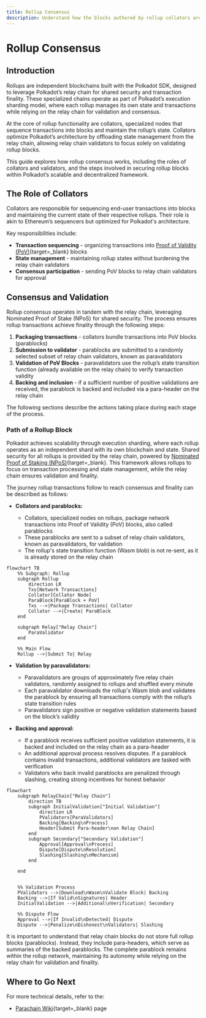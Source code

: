 ```yaml
---
title: Rollup Consensus
description: Understand how the blocks authored by rollup collators are secured by the relay chain validators and how the rollup transactions achieve finality.
--- 
```


# Rollup Consensus

## Introduction

Rollups are independent blockchains built with the Polkadot SDK, designed to leverage Polkadot’s relay chain for shared security and transaction finality. These specialized chains operate as part of Polkadot’s execution sharding model, where each rollup manages its own state and transactions while relying on the relay chain for validation and consensus.

At the core of rollup functionality are collators, specialized nodes that sequence transactions into blocks and maintain the rollup’s state. Collators optimize Polkadot’s architecture by offloading state management from the relay chain, allowing relay chain validators to focus solely on validating rollup blocks.

This guide explores how rollup consensus works, including the roles of collators and validators, and the steps involved in securing rollup blocks within Polkadot’s scalable and decentralized framework.

## The Role of Collators

Collators are responsible for sequencing end-user transactions into blocks and maintaining the current state of their respective rollups. Their role is akin to Ethereum’s sequencers but optimized for Polkadot's architecture.

Key responsibilities include:

- **Transaction sequencing** - organizing transactions into [Proof of Validity (PoV)](https://wiki.polkadot.network/docs/glossary#proof-of-validity){target=\_blank} blocks
- **State management** - maintaining rollup states without burdening the relay chain validators
- **Consensus participation** - sending PoV blocks to relay chain validators for approval

## Consensus and Validation

Rollup consensus operates in tandem with the relay chain, leveraging Nominated Proof of Stake (NPoS) for shared security. The process ensures rollup transactions achieve finality through the following steps:

1. **Packaging transactions** - collators bundle transactions into PoV blocks (parablocks)
2. **Submission to validator** - parablocks are submitted to a randomly selected subset of relay chain validators, known as paravalidators
3. **Validation of PoV Blocks** - paravalidators use the rollup’s state transition function (already available on the relay chain) to verify transaction validity
4. **Backing and inclusion** - if a sufficient number of positive validations are received, the parablock is backed and included via a para-header on the relay chain

The following sections describe the actions taking place during each stage of the process. 

### Path of a Rollup Block

Polkadot achieves scalability through execution sharding, where each rollup operates as an independent shard with its own blockchain and state. Shared security for all rollups is provided by the relay chain, powered by [Nominated Proof of Staking (NPoS)](/polkadot-protocol/glossary/#nominated-proof-of-stake-npos){target=\_blank}. This framework allows rollups to focus on transaction processing and state management, while the relay chain ensures validation and finality.

The journey rollup transactions follow to reach consensus and finality can be described as follows:

- **Collators and parablocks:**

    - Collators, specialized nodes on rollups, package network transactions into Proof of Validity (PoV) blocks, also called parablocks
    - These parablocks are sent to a subset of relay chain validators, known as paravalidators, for validation
    - The rollup's state transition function (Wasm blob) is not re-sent, as it is already stored on the relay chain

```mermaid
flowchart TB
    %% Subgraph: Rollup
    subgraph Rollup
        direction LR
        Txs[Network Transactions]
        Collator[Collator Node]
        ParaBlock[ParaBlock + PoV]
        Txs -->|Package Transactions| Collator
        Collator -->|Create| ParaBlock
    end

    subgraph Relay["Relay Chain"]
        ParaValidator
    end

    %% Main Flow
    Rollup -->|Submit To| Relay
```

- **Validation by paravalidators:**

    - Paravalidators are groups of approximately five relay chain validators, randomly assigned to rollups and shuffled every minute
    - Each paravalidator downloads the rollup's Wasm blob and validates the parablock by ensuring all transactions comply with the rollup’s state transition rules
    - Paravalidators sign positive or negative validation statements based on the block’s validity

- **Backing and approval:**

    - If a parablock receives sufficient positive validation statements, it is backed and included on the relay chain as a para-header
    - An additional approval process resolves disputes. If a parablock contains invalid transactions, additional validators are tasked with verification
    - Validators who back invalid parablocks are penalized through slashing, creating strong incentives for honest behavior

```mermaid
flowchart
    subgraph RelayChain["Relay Chain"]
        direction TB
        subgraph InitialValidation["Initial Validation"]
            direction LR
            PValidators[ParaValidators]
            Backing[Backing\nProcess]
            Header[Submit Para-header\non Relay Chain]
        end
        subgraph Secondary["Secondary Validation"]
            Approval[Approval\nProcess]
            Dispute[Dispute\nResolution]
            Slashing[Slashing\nMechanism]
        end
        
    end


    %% Validation Process
    PValidators -->|Download\nWasm\nValidate Block| Backing
    Backing -->|If Valid\nSignatures| Header
    InitialValidation -->|Additional\nVerification| Secondary
    
    %% Dispute Flow
    Approval -->|If Invalid\nDetected| Dispute
    Dispute -->|Penalize\nDishonest\nValidators| Slashing
```

It is important to understand that relay chain blocks do not store full rollup blocks (parablocks). Instead, they include para-headers, which serve as summaries of the backed parablocks. The complete parablock remains within the rollup network, maintaining its autonomy while relying on the relay chain for validation and finality.

## Where to Go Next

For more technical details, refer to the:

- [Parachain Wiki](https://wiki.polkadot.network/docs/learn-parachains){target=\_blank} page